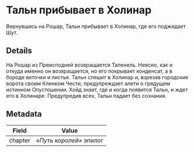 # Тальн прибывает в Холинар
Вернувшись на Рошар, Тальн прибывает в Холинар, где его поджидает Шут.

## Details
На Рошар из Преисподней возвращается Таленель. Неясно, как и откуда именно он возвращается, но его покрывает конденсат, а в бороде веточки и листья. Тальн спешит в Холинар и, взрезав городские ворота своим Клинком Чести, предупреждает алети о грядущем истинном Опустошении. Хойд знает, где и когда появится Тальн, и ждет его в Холинаре. Предупредив всех, Тальн падает без сознания.

## Metadata
| Field | Value |
| ----- | ----- |
| chapter | *«Путь королей»* эпилог |
